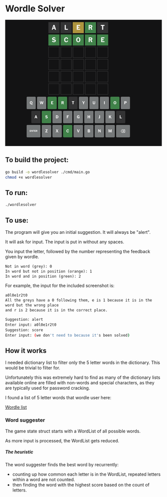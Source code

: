 # Wordle Solver

![workingscreenshot.png](docs%2Fworkingscreenshot.png)

## To build the project:

```bash
go build -o wordlesolver ./cmd/main.go
chmod +x wordlesolver
```

## To run:
```bash
./wordlesolver
```

## To use:

The program will give you an initial suggestion. It will always be "alert".

It will ask for input. The input is put in without any spaces.

You input the letter, followed by the number representing the feedback given by wordle.

```
Not in word (grey): 0
In word but not in position (orange): 1
In word and in position (green): 2
```

For example, the input for the included screenshot is:

```
a0l0e1r2t0
All the greys have a 0 following them, e is 1 because it is in the word but the wrong place
and r is 2 because it is in the correct place.
```


```bash
Suggestion: alert 
Enter input: a0l0e1r2t0
Suggestion: score 
Enter input: (we don't need to because it's been solved)
```

## How it works

I needed dictionary list to filter only the 5 letter words in the dictionary. This would be trivial to filter for.

Unfortunately this was extremely hard to find as many of the dictionary lists available online are filled with non-words 
and special characters, as they are typically used for password cracking.

I found a list of 5 letter words that wordle user here:

[Wordle list](https://gist.githubusercontent.com/cfreshman/a03ef2cba789d8cf00c08f767e0fad7b/raw/28804271b5a226628d36ee831b0e36adef9cf449/wordle-answers-alphabetical.txt)

### Word suggester

The game state struct starts with a WordList of all possible words.

As more input is processed, the WordList gets reduced.

##### The heuristic

The word suggester finds the best word by recurrently:
 - counting up how common each letter is in the WordList, repeated letters within a word are not counted.
 - then finding the word with the highest score based on the count of letters.
